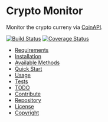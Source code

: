# Crypto Monitor

Monitor the crypto curreny via [CoinAPI](https://docs.coinapi.io/).

[![Build Status](https://travis-ci.org/PayCrypto/crypto-monitor.svg?branch=master)](https://travis-ci.org/PayCrypto/crypto-monitor)
[![Coverage Status](https://coveralls.io/repos/github/PayCrypto/crypto-monitor/badge.svg?branch=master)](https://coveralls.io/github/PayCrypto/crypto-monitor?branch=master)

- [Requirements](#Requirements)
- [Installation](#Installation)
- [Available Methods](#Available_Methods)
- [Quick Start](#Quick_Start)
- [Usage](#Usage)
- [Tests](#Tests)
- [TODO](#TODO)
- [Contribute](#Contribute)
- [Repository](#Repository)
- [License](#License)
- [Copyright](#Copyright)


